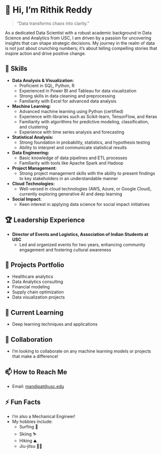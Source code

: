 # 👋 Hi, I’m Rithik Reddy

> "Data transforms chaos into clarity."

As a dedicated Data Scientist with a robust academic background in Data Science and Analytics from USC, I am driven by a passion for uncovering insights that can shape strategic decisions. My journey in the realm of data is not just about crunching numbers; it’s about telling compelling stories that inspire action and drive positive change.

## 🌟 Skills
- **Data Analysis & Visualization:**
  - Proficient in SQL, Python, R
  - Experienced in Power BI and Tableau for data visualization
  - Strong skills in data cleaning and preprocessing
  - Familiarity with Excel for advanced data analysis
- **Machine Learning:**
  - Advanced machine learning using Python (certified)
  - Experience with libraries such as Scikit-learn, TensorFlow, and Keras
  - Familiarity with algorithms for predictive modeling, classification, and clustering
  - Experience with time series analysis and forecasting
- **Statistical Analysis:**
  - Strong foundation in probability, statistics, and hypothesis testing
  - Ability to interpret and communicate statistical results
- **Data Engineering:**
  - Basic knowledge of data pipelines and ETL processes
  - Familiarity with tools like Apache Spark and Hadoop
- **Project Management:**
  - Strong project management skills with the ability to present findings to key stakeholders in an understandable manner
- **Cloud Technologies:**
  - Well-versed in cloud technologies (AWS, Azure, or Google Cloud), currently exploring generative AI and deep learning
- **Social Impact:**
  - Keen interest in applying data science for social impact initiatives

## 🏆 Leadership Experience
- **Director of Events and Logistics, Association of Indian Students at USC**
  - Led and organized events for two years, enhancing community engagement and fostering cultural awareness

## 🚀 Projects Portfolio
- Healthcare analytics
- Data Analytics consulting
- Financial modeling
- Supply chain optimization
- Data visualization projects

## 🌱 Current Learning
- Deep learning techniques and applications

## 🤝 Collaboration
- I’m looking to collaborate on any machine learning models or projects that make a difference!

## 📫 How to Reach Me
- Email: mandipat@usc.edu

## ⚡ Fun Facts
- I’m also a Mechanical Engineer!
- My hobbies include:
  - Surfing 🌊
  - Skiing ⛷️
  - Hiking ⛰️
  - Jiu-jitsu 🤼‍♂️


<!---
mandipat/mandipat is a ✨ special ✨ repository because its `README.md` (this file) appears on your GitHub profile.
You can click the Preview link to take a look at your changes.
--->

